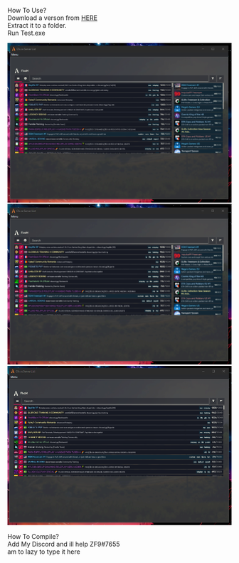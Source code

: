 How To Use?   
Download a verson from [HERE](https://github.com/zf9/FiveM-Launcher/releases)   
Extract it to a folder.   
Run Test.exe
    
![Screenshot](./assets/image.png)
![Screenshot](./assets/Screenshot%202023-04-06%20061246.png)
![Screenshot](./assets/Screenshot%202023-04-06%20061302.png)

    
How To Compile?   
Add My Discord and ill help ZF9#7655   
am to lazy to type it here
